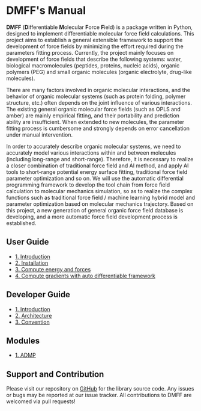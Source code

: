 # DMFF's Manual

**DMFF** (**D**ifferentiable **M**olecular **F**orce **F**ield) is a package written in Python, designed to implement differentiable molecular force field calculations. This project aims to establish a general extensible framework to support the development of force fields by minimizing the effort required during the parameters fitting process. Currently, the project mainly focuses on development of force fields that describe the following systems: water, biological macromolecules (peptides, proteins, nucleic acids), organic polymers (PEG) and small organic molecules (organic electrolyte, drug-like molecules).

There are many factors involved in organic molecular interactions, and the behavior of organic molecular systems (such as protein folding, polymer structure, etc.) often depends on the joint influence of various interactions. The existing general organic molecular force fields (such as OPLS and amber) are mainly empirical fitting, and their portability and prediction ability are insufficient. When extended to new molecules, the parameter fitting process is cumbersome and strongly depends on error cancellation under manual intervention.

In order to accurately describe organic molecular systems, we need to accurately model various interactions within and between molecules (including long-range and short-range). Therefore, it is necessary to realize a closer combination of traditional force field and AI method, and apply AI tools to short-range potential energy surface fitting, traditional force field parameter optimization and so on. We will use the automatic differential programming framework to develop the tool chain from force field calculation to molecular mechanics simulation, so as to realize the complex functions such as traditional force field / machine learning hybrid model and parameter optimization based on molecular mechanics trajectory. Based on this project, a new generation of general organic force field database is developing, and a more automatic force field development process is established.

## User Guide

+ [1. Introduction](user_guide/introduction.md)
+ [2. Installation](user_guide/installation.md)
+ [3. Compute energy and forces](user_guide/compute.md)
+ [4. Compute gradients with auto differentiable framework](user_guide/auto_diff.md)

## Developer Guide
+ [1. Introduction](dev_guide/introduction.md)
+ [2. Architecture](dev_guide/arch.md)
+ [3. Convention](dev_guide/convention.md)

## Modules
+ [1. ADMP](modules/admp.md)


## Support and Contribution

Please visit our repository on [GitHub](https://github.com/deepmodeling/DMFF) for the library source code. Any issues or bugs may be reported at our issue tracker. All contributions to DMFF are welcomed via pull requests!